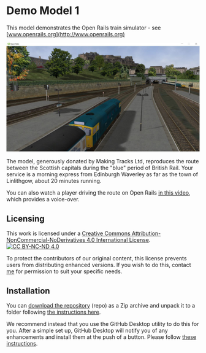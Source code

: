 # Demo Model 1

This model demonstrates the Open Rails train simulator - see [www.openrails.org](http://www.openrails.org)

![Edinburgh Waverley](/assets/Edinburgh_Waverley.jpg)

The model, generously donated by Making Tracks Ltd, reproduces the route between the Scottish capitals during the "blue" period of British Rail. Your service is a morning express from Edinburgh Waverley as far as the town of Linlithgow, about 20 minutes running.

You can also watch a player driving the route on Open Rails 
[in this video](https://www.youtube.com/watch?v=aZ5aVEvbOOE&feature=youtu.be), which provides a voice-over. 

## Licensing

This work is licensed under a
[Creative Commons Attribution-NonCommercial-NoDerivatives 4.0 International License][cc-by-nc-nd].
[![CC BY-NC-ND 4.0][cc-by-nc-nd-image]][cc-by-nc-nd-image]

[cc-by-nc-nd]: http://creativecommons.org/licenses/by-nc-nd/4.0/
[cc-by-nc-nd-image]: https://licensebuttons.net/l/by-nc-nd/4.0/88x31.png

To protect the contributors of our original content, this license prevents users from distributing enhanced versions.
If you wish to do this, contact [me](mailto://github@jakeman.plus.com/) for permission to suit your specific needs.

## Installation

You can [download the repository](https://github.com/cjakeman/Demo-Model-1/archive/refs/heads/main.zip) (repo) as a Zip archive and unpack it to a folder following [the instructions here](Installing%20Demo%20Model%201%20for%20Open%20Rails%20v1%200.pdf).

We recommend instead that you use the GitHub Desktop utility to do this for you. 
After a simple set up, GitHub Desktop will notify you of any enhancements and install them at the push of a button.
Please follow [these instructions](https://www.dropbox.com/s/5p2jbgdtdpa380a/Using%20routes%20published%20on%20GitHub%20v1.pdf?dl=0).